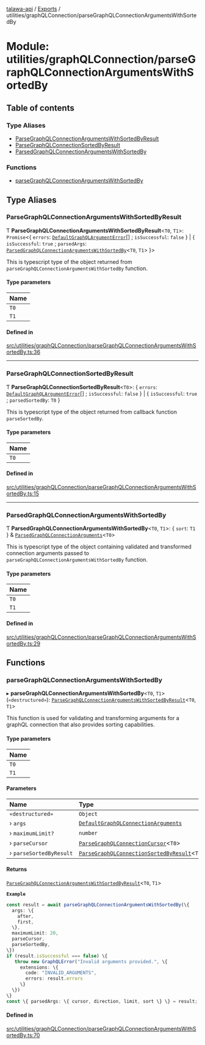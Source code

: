 [talawa-api](../README.md) / [Exports](../modules.md) / utilities/graphQLConnection/parseGraphQLConnectionArgumentsWithSortedBy

# Module: utilities/graphQLConnection/parseGraphQLConnectionArgumentsWithSortedBy

## Table of contents

### Type Aliases

- [ParseGraphQLConnectionArgumentsWithSortedByResult](utilities_graphQLConnection_parseGraphQLConnectionArgumentsWithSortedBy.md#parsegraphqlconnectionargumentswithsortedbyresult)
- [ParseGraphQLConnectionSortedByResult](utilities_graphQLConnection_parseGraphQLConnectionArgumentsWithSortedBy.md#parsegraphqlconnectionsortedbyresult)
- [ParsedGraphQLConnectionArgumentsWithSortedBy](utilities_graphQLConnection_parseGraphQLConnectionArgumentsWithSortedBy.md#parsedgraphqlconnectionargumentswithsortedby)

### Functions

- [parseGraphQLConnectionArgumentsWithSortedBy](utilities_graphQLConnection_parseGraphQLConnectionArgumentsWithSortedBy.md#parsegraphqlconnectionargumentswithsortedby)

## Type Aliases

### ParseGraphQLConnectionArgumentsWithSortedByResult

Ƭ **ParseGraphQLConnectionArgumentsWithSortedByResult**\<`T0`, `T1`\>: `Promise`\<\{ `errors`: [`DefaultGraphQLArgumentError`](utilities_graphQLConnection.md#defaultgraphqlargumenterror)[] ; `isSuccessful`: ``false``  \} \| \{ `isSuccessful`: ``true`` ; `parsedArgs`: [`ParsedGraphQLConnectionArgumentsWithSortedBy`](utilities_graphQLConnection_parseGraphQLConnectionArgumentsWithSortedBy.md#parsedgraphqlconnectionargumentswithsortedby)\<`T0`, `T1`\>  \}\>

This is typescript type of the object returned from `parseGraphQLConnectionArgumentsWithSortedBy` function.

#### Type parameters

| Name |
| :------ |
| `T0` |
| `T1` |

#### Defined in

[src/utilities/graphQLConnection/parseGraphQLConnectionArgumentsWithSortedBy.ts:36](https://github.com/PalisadoesFoundation/talawa-api/blob/4c7d3ea/src/utilities/graphQLConnection/parseGraphQLConnectionArgumentsWithSortedBy.ts#L36)

___

### ParseGraphQLConnectionSortedByResult

Ƭ **ParseGraphQLConnectionSortedByResult**\<`T0`\>: \{ `errors`: [`DefaultGraphQLArgumentError`](utilities_graphQLConnection.md#defaultgraphqlargumenterror)[] ; `isSuccessful`: ``false``  \} \| \{ `isSuccessful`: ``true`` ; `parsedSortedBy`: `T0`  \}

This is typescript type of the object returned from callback function `parseSortedBy`.

#### Type parameters

| Name |
| :------ |
| `T0` |

#### Defined in

[src/utilities/graphQLConnection/parseGraphQLConnectionArgumentsWithSortedBy.ts:15](https://github.com/PalisadoesFoundation/talawa-api/blob/4c7d3ea/src/utilities/graphQLConnection/parseGraphQLConnectionArgumentsWithSortedBy.ts#L15)

___

### ParsedGraphQLConnectionArgumentsWithSortedBy

Ƭ **ParsedGraphQLConnectionArgumentsWithSortedBy**\<`T0`, `T1`\>: \{ `sort`: `T1`  \} & [`ParsedGraphQLConnectionArguments`](utilities_graphQLConnection_parseGraphQLConnectionArguments.md#parsedgraphqlconnectionarguments)\<`T0`\>

This is typescript type of the object containing validated and transformed connection
arguments passed to `parseGraphQLConnectionArgumentsWithSortedBy` function.

#### Type parameters

| Name |
| :------ |
| `T0` |
| `T1` |

#### Defined in

[src/utilities/graphQLConnection/parseGraphQLConnectionArgumentsWithSortedBy.ts:29](https://github.com/PalisadoesFoundation/talawa-api/blob/4c7d3ea/src/utilities/graphQLConnection/parseGraphQLConnectionArgumentsWithSortedBy.ts#L29)

## Functions

### parseGraphQLConnectionArgumentsWithSortedBy

▸ **parseGraphQLConnectionArgumentsWithSortedBy**\<`T0`, `T1`\>(`«destructured»`): [`ParseGraphQLConnectionArgumentsWithSortedByResult`](utilities_graphQLConnection_parseGraphQLConnectionArgumentsWithSortedBy.md#parsegraphqlconnectionargumentswithsortedbyresult)\<`T0`, `T1`\>

This function is used for validating and transforming arguments for a graphQL connection that
also provides sorting capabilities.

#### Type parameters

| Name |
| :------ |
| `T0` |
| `T1` |

#### Parameters

| Name | Type | Default value |
| :------ | :------ | :------ |
| `«destructured»` | `Object` | `undefined` |
| › `args` | [`DefaultGraphQLConnectionArguments`](utilities_graphQLConnection.md#defaultgraphqlconnectionarguments) | `undefined` |
| › `maximumLimit?` | `number` | `MAXIMUM_FETCH_LIMIT` |
| › `parseCursor` | [`ParseGraphQLConnectionCursor`](utilities_graphQLConnection_parseGraphQLConnectionArguments.md#parsegraphqlconnectioncursor)\<`T0`\> | `undefined` |
| › `parseSortedByResult` | [`ParseGraphQLConnectionSortedByResult`](utilities_graphQLConnection_parseGraphQLConnectionArgumentsWithSortedBy.md#parsegraphqlconnectionsortedbyresult)\<`T1`\> | `undefined` |

#### Returns

[`ParseGraphQLConnectionArgumentsWithSortedByResult`](utilities_graphQLConnection_parseGraphQLConnectionArgumentsWithSortedBy.md#parsegraphqlconnectionargumentswithsortedbyresult)\<`T0`, `T1`\>

**`Example`**

```ts
const result = await parseGraphQLConnectionArgumentsWithSortedBy(\{
  args: \{
    after,
    first,
  \},
  maximumLimit: 20,
  parseCursor,
  parseSortedBy,
\})
if (result.isSuccessful === false) \{
   throw new GraphQLError("Invalid arguments provided.", \{
     extensions: \{
       code: "INVALID_ARGUMENTS",
       errors: result.errors
     \}
  \})
\}
const \{ parsedArgs: \{ cursor, direction, limit, sort \} \} = result;
```

#### Defined in

[src/utilities/graphQLConnection/parseGraphQLConnectionArgumentsWithSortedBy.ts:70](https://github.com/PalisadoesFoundation/talawa-api/blob/4c7d3ea/src/utilities/graphQLConnection/parseGraphQLConnectionArgumentsWithSortedBy.ts#L70)
